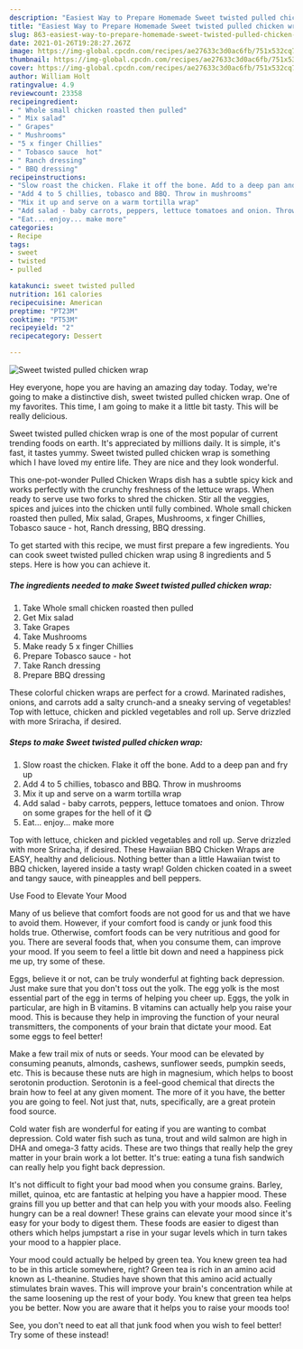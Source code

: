 ```yaml
---
description: "Easiest Way to Prepare Homemade Sweet twisted pulled chicken wrap"
title: "Easiest Way to Prepare Homemade Sweet twisted pulled chicken wrap"
slug: 863-easiest-way-to-prepare-homemade-sweet-twisted-pulled-chicken-wrap
date: 2021-01-26T19:28:27.267Z
image: https://img-global.cpcdn.com/recipes/ae27633c3d0ac6fb/751x532cq70/sweet-twisted-pulled-chicken-wrap-recipe-main-photo.jpg
thumbnail: https://img-global.cpcdn.com/recipes/ae27633c3d0ac6fb/751x532cq70/sweet-twisted-pulled-chicken-wrap-recipe-main-photo.jpg
cover: https://img-global.cpcdn.com/recipes/ae27633c3d0ac6fb/751x532cq70/sweet-twisted-pulled-chicken-wrap-recipe-main-photo.jpg
author: William Holt
ratingvalue: 4.9
reviewcount: 23358
recipeingredient:
- " Whole small chicken roasted then pulled"
- " Mix salad"
- " Grapes"
- " Mushrooms"
- "5 x finger Chillies"
- " Tobasco sauce  hot"
- " Ranch dressing"
- " BBQ dressing"
recipeinstructions:
- "Slow roast the chicken. Flake it off the bone. Add to a deep pan and fry up"
- "Add 4 to 5 chillies, tobasco and BBQ. Throw in mushrooms"
- "Mix it up and serve on a warm tortilla wrap"
- "Add salad - baby carrots, peppers, lettuce tomatoes and onion. Throw on some grapes for the hell of it 😋"
- "Eat... enjoy... make more"
categories:
- Recipe
tags:
- sweet
- twisted
- pulled

katakunci: sweet twisted pulled 
nutrition: 161 calories
recipecuisine: American
preptime: "PT23M"
cooktime: "PT53M"
recipeyield: "2"
recipecategory: Dessert

---
```



![Sweet twisted pulled chicken wrap](https://img-global.cpcdn.com/recipes/ae27633c3d0ac6fb/751x532cq70/sweet-twisted-pulled-chicken-wrap-recipe-main-photo.jpg)

Hey everyone, hope you are having an amazing day today. Today, we're going to make a distinctive dish, sweet twisted pulled chicken wrap. One of my favorites. This time, I am going to make it a little bit tasty. This will be really delicious.

Sweet twisted pulled chicken wrap is one of the most popular of current trending foods on earth. It's appreciated by millions daily. It is simple, it's fast, it tastes yummy. Sweet twisted pulled chicken wrap is something which I have loved my entire life. They are nice and they look wonderful.

This one-pot-wonder Pulled Chicken Wraps dish has a subtle spicy kick and works perfectly with the crunchy freshness of the lettuce wraps. When ready to serve use two forks to shred the chicken. Stir all the veggies, spices and juices into the chicken until fully combined. Whole small chicken roasted then pulled, Mix salad, Grapes, Mushrooms, x finger Chillies, Tobasco sauce - hot, Ranch dressing, BBQ dressing.


To get started with this recipe, we must first prepare a few ingredients. You can cook sweet twisted pulled chicken wrap using 8 ingredients and 5 steps. Here is how you can achieve it.

<!--inarticleads1-->

##### The ingredients needed to make Sweet twisted pulled chicken wrap:

1. Take  Whole small chicken roasted then pulled
1. Get  Mix salad
1. Take  Grapes
1. Take  Mushrooms
1. Make ready 5 x finger Chillies
1. Prepare  Tobasco sauce - hot
1. Take  Ranch dressing
1. Prepare  BBQ dressing


These colorful chicken wraps are perfect for a crowd. Marinated radishes, onions, and carrots add a salty crunch-and a sneaky serving of vegetables! Top with lettuce, chicken and pickled vegetables and roll up. Serve drizzled with more Sriracha, if desired. 

<!--inarticleads2-->

##### Steps to make Sweet twisted pulled chicken wrap:

1. Slow roast the chicken. Flake it off the bone. Add to a deep pan and fry up
1. Add 4 to 5 chillies, tobasco and BBQ. Throw in mushrooms
1. Mix it up and serve on a warm tortilla wrap
1. Add salad - baby carrots, peppers, lettuce tomatoes and onion. Throw on some grapes for the hell of it 😋
1. Eat... enjoy... make more


Top with lettuce, chicken and pickled vegetables and roll up. Serve drizzled with more Sriracha, if desired. These Hawaiian BBQ Chicken Wraps are EASY, healthy and delicious. Nothing better than a little Hawaiian twist to BBQ chicken, layered inside a tasty wrap! Golden chicken coated in a sweet and tangy sauce, with pineapples and bell peppers. 

Use Food to Elevate Your Mood


Many of us believe that comfort foods are not good for us and that we have to avoid them. However, if your comfort food is candy or junk food this holds true. Otherwise, comfort foods can be very nutritious and good for you. There are several foods that, when you consume them, can improve your mood. If you seem to feel a little bit down and need a happiness pick me up, try some of these.

Eggs, believe it or not, can be truly wonderful at fighting back depression. Just make sure that you don't toss out the yolk. The egg yolk is the most essential part of the egg in terms of helping you cheer up. Eggs, the yolk in particular, are high in B vitamins. B vitamins can actually help you raise your mood. This is because they help in improving the function of your neural transmitters, the components of your brain that dictate your mood. Eat some eggs to feel better!

Make a few trail mix of nuts or seeds. Your mood can be elevated by consuming peanuts, almonds, cashews, sunflower seeds, pumpkin seeds, etc. This is because these nuts are high in magnesium, which helps to boost serotonin production. Serotonin is a feel-good chemical that directs the brain how to feel at any given moment. The more of it you have, the better you are going to feel. Not just that, nuts, specifically, are a great protein food source.

Cold water fish are wonderful for eating if you are wanting to combat depression. Cold water fish such as tuna, trout and wild salmon are high in DHA and omega-3 fatty acids. These are two things that really help the grey matter in your brain work a lot better. It's true: eating a tuna fish sandwich can really help you fight back depression. 

It's not difficult to fight your bad mood when you consume grains. Barley, millet, quinoa, etc are fantastic at helping you have a happier mood. These grains fill you up better and that can help you with your moods also. Feeling hungry can be a real downer! These grains can elevate your mood since it's easy for your body to digest them. These foods are easier to digest than others which helps jumpstart a rise in your sugar levels which in turn takes your mood to a happier place.

Your mood could actually be helped by green tea. You knew green tea had to be in this article somewhere, right? Green tea is rich in an amino acid known as L-theanine. Studies have shown that this amino acid actually stimulates brain waves. This will improve your brain's concentration while at the same loosening up the rest of your body. You knew that green tea helps you be better. Now you are aware that it helps you to raise your moods too!

See, you don't need to eat all that junk food when you wish to feel better! Try some of these instead!

